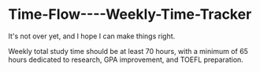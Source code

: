 # Time-Flow----Weekly-Time-Tracker
It's not over yet, and I hope I can make things right.

Weekly total study time should be at least 70 hours, with a minimum of 65 hours dedicated to research, GPA improvement, and TOEFL preparation.
